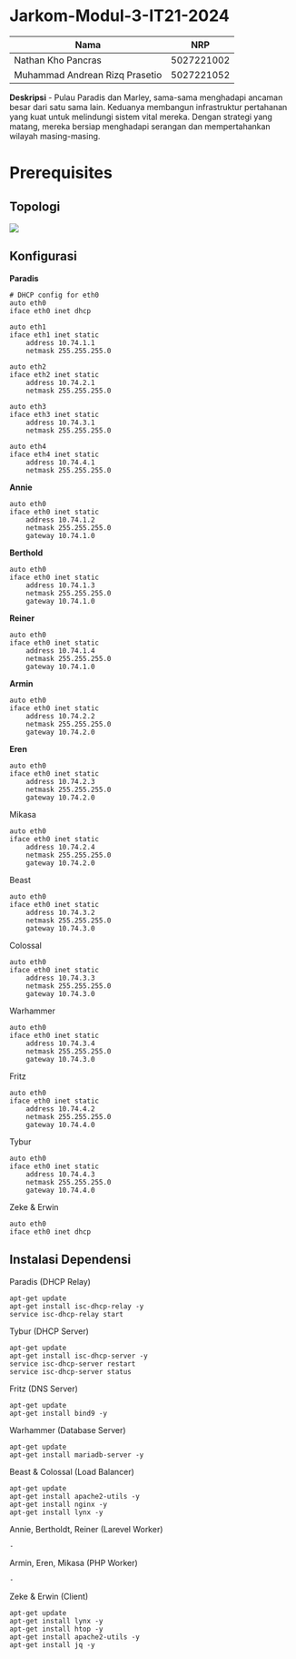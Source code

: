 # Jarkom-Modul-3-IT21-2024

|Nama  | NRP |
|--|--|
| Nathan Kho Pancras | 5027221002 |
| Muhammad Andrean Rizq Prasetio | 5027221052 |

**Deskripsi** - Pulau Paradis dan Marley, sama-sama menghadapi ancaman besar dari satu sama lain. Keduanya membangun infrastruktur pertahanan yang kuat untuk melindungi sistem vital mereka. Dengan strategi yang matang, mereka bersiap menghadapi serangan dan mempertahankan wilayah masing-masing.

# Prerequisites

## Topologi

![](topologi.png)

## Konfigurasi

**Paradis**
```
# DHCP config for eth0
auto eth0
iface eth0 inet dhcp

auto eth1
iface eth1 inet static
	address 10.74.1.1
	netmask 255.255.255.0

auto eth2
iface eth2 inet static
	address 10.74.2.1
	netmask 255.255.255.0

auto eth3
iface eth3 inet static
	address 10.74.3.1
	netmask 255.255.255.0

auto eth4
iface eth4 inet static
	address 10.74.4.1
	netmask 255.255.255.0
```

**Annie**
```
auto eth0
iface eth0 inet static
	address 10.74.1.2
	netmask 255.255.255.0
	gateway 10.74.1.0
```

**Berthold**
```
auto eth0
iface eth0 inet static
	address 10.74.1.3
	netmask 255.255.255.0
	gateway 10.74.1.0
```

**Reiner**
```
auto eth0
iface eth0 inet static
	address 10.74.1.4
	netmask 255.255.255.0
	gateway 10.74.1.0
```

**Armin**
```
auto eth0
iface eth0 inet static
	address 10.74.2.2
	netmask 255.255.255.0
	gateway 10.74.2.0
```

**Eren**
```
auto eth0
iface eth0 inet static
	address 10.74.2.3
	netmask 255.255.255.0
	gateway 10.74.2.0
```

Mikasa
```
auto eth0
iface eth0 inet static
	address 10.74.2.4
	netmask 255.255.255.0
	gateway 10.74.2.0
```

Beast
```
auto eth0
iface eth0 inet static
	address 10.74.3.2
	netmask 255.255.255.0
	gateway 10.74.3.0
```

Colossal
```
auto eth0
iface eth0 inet static
	address 10.74.3.3
	netmask 255.255.255.0
	gateway 10.74.3.0
```

Warhammer
```
auto eth0
iface eth0 inet static
	address 10.74.3.4
	netmask 255.255.255.0
	gateway 10.74.3.0
```

Fritz
```
auto eth0
iface eth0 inet static
	address 10.74.4.2
	netmask 255.255.255.0
	gateway 10.74.4.0
```

Tybur
```
auto eth0
iface eth0 inet static
	address 10.74.4.3
	netmask 255.255.255.0
	gateway 10.74.4.0
```

Zeke & Erwin
```
auto eth0
iface eth0 inet dhcp
```

## Instalasi Dependensi

Paradis (DHCP Relay)
```
apt-get update
apt-get install isc-dhcp-relay -y
service isc-dhcp-relay start
```

Tybur (DHCP Server)
```
apt-get update
apt-get install isc-dhcp-server -y
service isc-dhcp-server restart
service isc-dhcp-server status
```

Fritz (DNS Server)
```
apt-get update
apt-get install bind9 -y
```

Warhammer (Database Server)
```
apt-get update
apt-get install mariadb-server -y
```

Beast & Colossal (Load Balancer)
```
apt-get update
apt-get install apache2-utils -y
apt-get install nginx -y
apt-get install lynx -y
```

Annie, Bertholdt, Reiner (Larevel Worker)
```
-
```

Armin, Eren, Mikasa (PHP Worker)
```
-
```

Zeke & Erwin (Client)
```
apt-get update
apt-get install lynx -y
apt-get install htop -y
apt-get install apache2-utils -y
apt-get install jq -y
```
